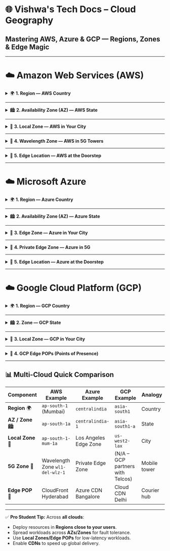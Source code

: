 # 🌐 Vishwa's Tech Docs – Cloud Geography

## Mastering AWS, Azure & GCP — Regions, Zones & Edge Magic

---

# ☁️ Amazon Web Services (AWS)

<details>
<summary>🌍 <b>1. Region — AWS Country</b></summary>

**Definition:** A large geographic area that contains multiple isolated Availability Zones (AZs).  
**Purpose:** Choose a Region close to your users for low latency, compliance, and faster access.

**Examples with Codes:**
- Asia Pacific (Mumbai) — `ap-south-1`
- US East (N. Virginia) — `us-east-1`
- Europe (Frankfurt) — `eu-central-1`

💡 **Tip:** Think of a Region as a country with multiple “states” (AZs).
</details>

---

<details>
<summary>🏙️ <b>2. Availability Zone (AZ) — AWS State</b></summary>

**Definition:** Physically separate data centers inside a Region.  
**Purpose:** Deploy across AZs for **fault tolerance & high availability**.

**Examples with Codes:**
- Mumbai: `ap-south-1a`, `ap-south-1b`, `ap-south-1c`
- Virginia: `us-east-1a`, `us-east-1b`, `us-east-1c`

💡 **Tip:** If one AZ is down, the others still serve traffic.
</details>

---

<details>
<summary>🏢 <b>3. Local Zone — AWS in Your City</b></summary>

**Definition:** AWS infra inside a city for ultra-low latency.  
**Purpose:** Gaming, streaming, real-time rendering.

**Examples:**
- Mumbai Local Zone — `ap-south-1-mum-1a`
- Los Angeles Local Zone — `us-west-2-lax-1a`
</details>

---

<details>
<summary>📡 <b>4. Wavelength Zone — AWS in 5G Towers</b></summary>

**Definition:** AWS infra inside telecom 5G networks.  
**Purpose:** Mobile gaming, IoT, AR/VR.

**Examples:**
- Delhi — `ap-south-1-wl1-del-wlz-1`
- Tokyo — `ap-northeast-1-wl1-tok-wlz-1`
</details>

---

<details>
<summary>🚚 <b>5. Edge Location — AWS at the Doorstep</b></summary>

**Definition:** Small AWS sites for CloudFront CDN.  
**Purpose:** Cache content near users.

**Examples:**
- India: Hyderabad (`HYD`), Chennai (`MAA`)
- Global: London (`LHR`), Sydney (`SYD`)
</details>

---

# ☁️ Microsoft Azure

<details>
<summary>🌍 <b>1. Region — Azure Country</b></summary>

**Definition:** A geographic area with one or more data centers.  
**Purpose:** Choose Region for compliance, latency, data residency.

**Examples with Codes:**
- Central India — `centralindia`
- East US — `eastus`
- West Europe — `westeurope`

💡 **Tip:** Region = Country where Microsoft deploys multiple AZs.
</details>

---

<details>
<summary>🏙️ <b>2. Availability Zone (AZ) — Azure State</b></summary>

**Definition:** Physically separate data centers inside a Region.  
**Purpose:** Protect workloads from failures by spreading across AZs.

**Examples:**
- Central India: `centralindia-1`, `centralindia-2`
- East US: `eastus-1`, `eastus-2`
</details>

---

<details>
<summary>🏢 <b>3. Edge Zone — Azure in Your City</b></summary>

**Definition:** Metro city infra for ultra-low latency workloads.  
**Purpose:** Gaming, live media, low-latency apps.

**Examples:**
- Los Angeles Edge Zone
- Madrid Edge Zone
- Mumbai/Delhi (announced)
</details>

---

<details>
<summary>📡 <b>4. Private Edge Zone — Azure in 5G</b></summary>

**Definition:** Azure infra integrated with private 5G/LTE networks.  
**Purpose:** Industrial IoT, robotics, healthcare.

**Examples:**
- Smart factory with Azure Private MEC
- Hospital private 5G deployment
</details>

---

<details>
<summary>🚚 <b>5. Edge Location — Azure at the Doorstep</b></summary>

**Definition:** Small Azure sites for **CDN & Front Door**.  
**Purpose:** Cache & deliver content near users.

**Examples:**
- India: Hyderabad, Bangalore, Delhi
- Global: London, Sydney, Tokyo
</details>

---

# ☁️ Google Cloud Platform (GCP)

<details>
<summary>🌍 <b>1. Region — GCP Country</b></summary>

**Definition:** Geographic area with multiple Zones.  
**Purpose:** Deploy workloads close to users.

**Examples with Codes:**
- Mumbai — `asia-south1`
- Singapore — `asia-southeast1`
- Iowa — `us-central1`
- Frankfurt — `europe-west3`

💡 **Tip:** Region = Country with multiple “zones” (like states).
</details>

---

<details>
<summary>🏙️ <b>2. Zone — GCP State</b></summary>

**Definition:** Single deployment area inside a Region.  
**Purpose:** Deploy across zones for resilience.

**Examples with Codes:**
- Mumbai Zones: `asia-south1-a`, `asia-south1-b`, `asia-south1-c`
- Iowa Zones: `us-central1-a`, `us-central1-b`, `us-central1-c`
</details>

---

<details>
<summary>🏢 <b>3. Local Zone — GCP in Your City</b></summary>

**Definition:** Google infra close to end users for low latency.  
**Purpose:** Media, gaming, local analytics.

**Examples:**
- Los Angeles Local Zone — `us-west2-lax`
- Las Vegas Local Zone — `us-west4-las`
</details>

---

<details>
<summary>📡 <b>4. GCP Edge POPs (Points of Presence)</b></summary>

**Definition:** Global network edge sites used for Cloud CDN & Google’s backbone.  
**Purpose:** Deliver cached content & connect globally.

**Examples:**
- India: Delhi, Mumbai, Chennai
- Global: London, Paris, Tokyo
</details>

---

## 📊 Multi-Cloud Quick Comparison

| Component            | AWS Example | Azure Example | GCP Example | Analogy |
|----------------------|-------------|---------------|-------------|---------|
| **Region** 🌍        | `ap-south-1` (Mumbai) | `centralindia` | `asia-south1` | Country |
| **AZ / Zone** 🏙️     | `ap-south-1a` | `centralindia-1` | `asia-south1-a` | State |
| **Local Zone** 🏢    | `ap-south-1-mum-1a` | Los Angeles Edge Zone | `us-west2-lax` | City |
| **5G Zone** 📡       | Wavelength Zone `wl1-del-wlz-1` | Private Edge Zone | (N/A – GCP partners with Telcos) | Mobile tower |
| **Edge POP** 🚚      | CloudFront Hyderabad | Azure CDN Bangalore | Cloud CDN Delhi | Courier hub |

---

✅ **Pro Student Tip:** Across **all clouds**:
- Deploy resources in **Regions close to your users**.
- Spread workloads across **AZs/Zones** for fault tolerance.
- Use **Local Zones/Edge POPs** for low-latency workloads.
- Enable **CDNs** to speed up global delivery.
